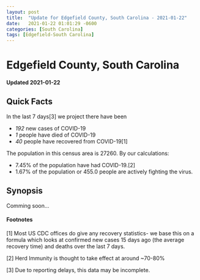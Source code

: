 ```yaml
---
layout: post
title:  "Update for Edgefield County, South Carolina - 2021-01-22"
date:   2021-01-22 01:01:29 -0600
categories: [South Carolina]
tags: [Edgefield-South Carolina]
---
```


# Edgefield County, South Carolina
#### Updated 2021-01-22

## Quick Facts

In the last 7 days[3] we project there have been
- *192* new cases of COVID-19
- *1* people have died of COVID-19
- *40* people have recovered from COVID-19[1]

The population in this census area is 27260. By our calculations:
- 7.45% of the population have had COVID-19.[2]
- 1.67% of the population or 455.0 people are actively fighting the virus.

## Synopsis

Comming soon...


#### Footnotes

[1] Most US CDC offices do give any recovery statistics- we base this on a formula which looks at confirmed new cases
15 days ago (the average recovery time) and deaths over the last 7 days.

[2] Herd Immunity is thought to take effect at around ~70-80%

[3] Due to reporting delays, this data may be incomplete.
 
    